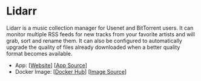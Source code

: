 # Lidarr

Lidarr is a music collection manager for Usenet and BitTorrent users. It can monitor multiple RSS feeds for new tracks from your favorite artists and will grab, sort and rename them. It can also be configured to automatically upgrade the quality of files already downloaded when a better quality format becomes available.

- App: [[Website](http://lidarr.audio/)] [[App Source](https://github.com/lidarr/Lidarr)]
- Docker Image: [[Docker Hub](https://hub.docker.com/)] [[Image Source](https://hub.docker.com/r/linuxserver/lidarr)]
